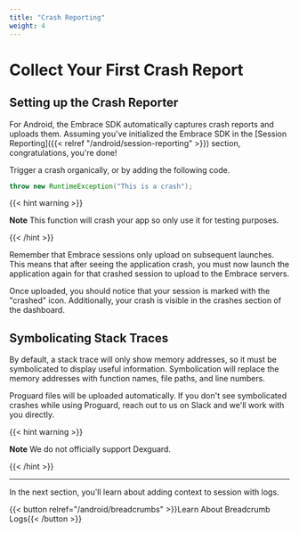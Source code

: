 ```yaml
---
title: "Crash Reporting"
weight: 4
---
```


# Collect Your First Crash Report

##  Setting up the Crash Reporter

For Android, the Embrace SDK automatically captures crash reports and uploads them.
Assuming you've initialized the Embrace SDK in the [Session Reporting]({{< relref "/android/session-reporting" >}}) section,
congratulations, you're done!

Trigger a crash organically, or by adding the following code.

```java
throw new RuntimeException("This is a crash");
```

{{< hint warning >}}

**Note** This function will crash your app so only use it for testing purposes.

{{< /hint >}}

Remember that Embrace sessions only upload on subsequent launches.
This means that after seeing the application crash, you must now launch the application again for that crashed session to upload to the Embrace servers.

Once uploaded, you should notice that your session is marked with the "crashed" icon.
Additionally, your crash is visible in the crashes section of the dashboard.

## Symbolicating Stack Traces

By default, a stack trace will only show memory addresses, so it must be symbolicated to display useful information.
Symbolication will replace the memory addresses with function names, file paths, and line numbers.

Proguard files will be uploaded automatically. If you don't see symbolicated crashes while using Proguard, reach out to us
on Slack and we'll work with you directly.

{{< hint warning >}}

**Note** We do not officially support Dexguard.

{{< /hint >}}

---

In the next section, you'll learn about adding context to session with logs.

{{< button relref="/android/breadcrumbs" >}}Learn About Breadcrumb Logs{{< /button >}}
